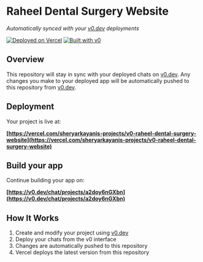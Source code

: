 # Raheel Dental Surgery Website

*Automatically synced with your [v0.dev](https://v0.dev) deployments*

[![Deployed on Vercel](https://img.shields.io/badge/Deployed%20on-Vercel-black?style=for-the-badge&logo=vercel)](https://vercel.com/sheryarkayanis-projects/v0-raheel-dental-surgery-website)
[![Built with v0](https://img.shields.io/badge/Built%20with-v0.dev-black?style=for-the-badge)](https://v0.dev/chat/projects/a2doy6nGXbn)

## Overview

This repository will stay in sync with your deployed chats on [v0.dev](https://v0.dev).
Any changes you make to your deployed app will be automatically pushed to this repository from [v0.dev](https://v0.dev).

## Deployment

Your project is live at:

**[https://vercel.com/sheryarkayanis-projects/v0-raheel-dental-surgery-website](https://vercel.com/sheryarkayanis-projects/v0-raheel-dental-surgery-website)**

## Build your app

Continue building your app on:

**[https://v0.dev/chat/projects/a2doy6nGXbn](https://v0.dev/chat/projects/a2doy6nGXbn)**

## How It Works

1. Create and modify your project using [v0.dev](https://v0.dev)
2. Deploy your chats from the v0 interface
3. Changes are automatically pushed to this repository
4. Vercel deploys the latest version from this repository
